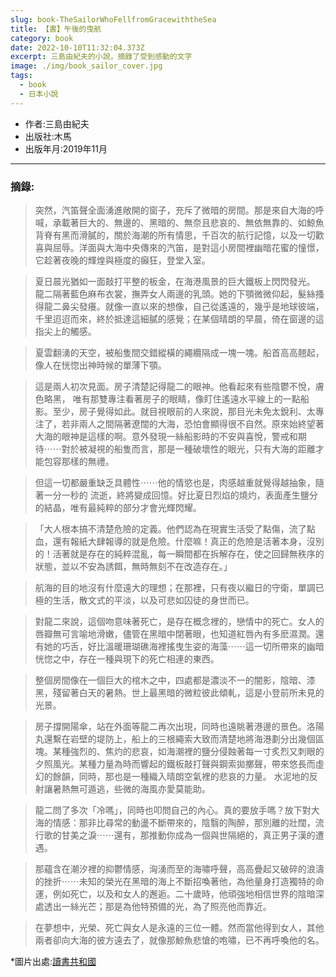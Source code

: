 ```yaml
---
slug: book-TheSailorWhoFellfromGracewiththeSea
title: 【書】午後的曳航
category: book
date: 2022-10-10T11:32:04.373Z
excerpt: 三島由紀夫的小說，摘錄了受到感動的文字
image: ./img/book_sailor_cover.jpg
tags:
  - book
  - 日本小說
---
```


- 作者:三島由紀夫
- 出版社:木馬
- 出版年月:2019年11月
---


### 摘錄:

> 突然，汽笛聲全面湧進敞開的窗子，充斥了微暗的房間。那是來自大海的呼喊，承載著巨大的、無邊的、黑暗的、無奈且悲哀的、無依無靠的、如鯨魚背脊有黑而滑膩的，關於海潮的所有情思，千百次的航行記憶，以及一切歡喜與屈辱。洋面與大海中央傳來的汽笛，是對這小房間裡幽暗花蜜的憧憬，它趁著夜晚的輝煌與極度的癲狂，登堂入室。

> 夏日晨光猶如一面敲打平整的板金，在海港風景的巨大鐵板上閃閃發光。
> 龍二隔著藍色麻布衣裳，撫弄女人兩邊的乳頭。她的下顎微微仰起，髮絲搔得龍二鼻尖發癢。就像一直以來的想像，自己從遙遠的，幾乎是地球彼端，千里迢迢而來，終於抵達這細膩的感覺；在某個晴朗的早晨，倚在窗邊的這指尖上的觸感。

> 夏雲翻湧的天空，被船隻間交錯縱橫的繩纜隔成一塊一塊。船首高高翹起，像人在恍惚出神時候的單薄下顎。

> 這是兩人初次見面。房子清楚記得龍二的眼神。他看起來有些陰鬱不悅，膚色略黑，
> 唯有那雙專注看著房子的眼睛，像盯住遙遠水平線上的一點船影。至少，房子覺得如此。就目視眼前的人來說，那目光未免太銳利、太專注了，若非兩人之間隔著遼闊的大海，恐怕會顯得很不自然。原來始終望著大海的眼神是這樣的啊。意外發現一絲船影時的不安與喜悅，警戒和期待⋯⋯對於被凝視的船隻而言，那是一種破壞性的眼光，只有大海的距離才能包容那樣的無禮。

> 但這一切都嚴重缺乏具體性⋯⋯他的情慾也是，肉感越重就覺得越抽象，隨著一分一秒的
>流逝，終將變成回憶。好比夏日烈焰的燒灼，表面產生鹽分的結晶，唯有最純粹的部分才會光輝閃耀。

> 「大人根本搞不清楚危險的定義。他們認為在現實生活受了點傷，流了點血，還有報紙大肆報導的就是危險。什麼嘛！真正的危險是活著本身，沒別的！活著就是存在的純粹混亂，每一瞬間都在拆解存在，使之回歸無秩序的狀態，並以不安為誘餌，無時無刻不在改造存在。」

> 航海的目的地沒有什麼遠大的理想；在那裡，只有夜以繼日的守衛，單調已極的生活，散文式的平淡，以及可悲如囚徒的身世而已。

> 對龍二來說，這個吻意味著死亡，是存在概念裡的，戀情中的死亡。女人的唇瓣無可言喻地滑嫩，儘管在黑暗中閉著眼，也知道紅唇內有多麽濕潤。還有她的巧舌，好比溫暖珊瑚礁海裡搖曳生姿的海藻⋯⋯這一切所帶來的幽暗恍惚之中，存在一種與現下的死亡相連的東西。

> 整個房間像在一個巨大的棺木之中，四處都是濃淡不一的闇影，陰暗、漆黑，殘留著白天的暑熱。世上最黑暗的微粒彼此傾軋，這是小登前所未見的光景。

> 房子撐開陽傘，站在外面等龍二再次出現，同時也遠眺著港邊的景色。洛陽丸還繫在岩壁的堤防上，船上的三根繩索大致而清楚地將海港劃分出幾個區塊。某種強烈的、焦灼的悲哀，如海潮裡的鹽分侵蝕著每一寸炙烈又刺眼的夕照風光。某種力量為時而響起的鐵板敲打聲與鋼索拋擲聲，帶來悠長而虛幻的餘韻，同時，那也是一種織入晴朗空氣裡的悲哀的力量。
> 水泥地的反射讓暑熱無可遁逃，些微的海風亦愛莫能助。

> 龍二問了多次「冷嗎」，同時也叩問自己的內心。真的要放手嗎？放下對大海的情感：那非比尋常的動盪不斷帶來的，陰翳的陶醉，那別離的壯闊，流行歌的甘美之淚⋯⋯還有，那推動你成為一個與世隔絕的，真正男子漢的遭遇。

> 那蘊含在潮汐裡的抑鬱情感，洶湧而至的海嘯呼聲，高高疊起又破碎的浪濤的挫折⋯⋯未知的榮光在黑暗的海上不斷招喚著他，為他量身打造獨特的命運，例如死亡，以及和女人的邂逅。二十歲時，他頑強地相信世界的陰暗深處透出一絲光芒；那是為他特預備的光，為了照亮他而靠近。

> 在夢想中，光榮、死亡與女人是永遠的三位一體。然而當他得到女人，其他兩者卻向大海的彼方遠去了，就像那鯨魚悲愴的咆嘯，已不再呼喚他的名。

*圖片出處:[讀書共和國](https://www.bookrep.com.tw/?md=gwindex&cl=book&at=bookcontent&id=14112)